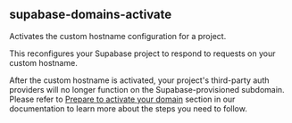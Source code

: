 ## supabase-domains-activate

Activates the custom hostname configuration for a project.

This reconfigures your Supabase project to respond to requests on your custom hostname.

After the custom hostname is activated, your project's third-party auth providers will no longer function on the Supabase-provisioned subdomain. Please refer to [Prepare to activate your domain](/docs/guides/platform/custom-domains#prepare-to-activate-your-domain) section in our documentation to learn more about the steps you need to follow.
